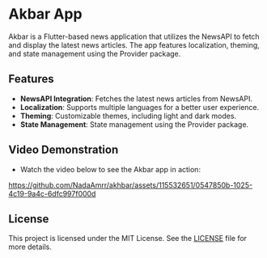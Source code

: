 # Akbar App

Akbar is a Flutter-based news application that utilizes the NewsAPI to fetch and display the latest news articles. The app features localization, theming, and state management using the Provider package.

## Features

- **NewsAPI Integration**: Fetches the latest news articles from NewsAPI.
- **Localization**: Supports multiple languages for a better user experience.
- **Theming**: Customizable themes, including light and dark modes.
- **State Management**: State management using the Provider package.

## Video Demonstration
- Watch the video below to see the Akbar app in action:

https://github.com/NadaAmrr/akhbar/assets/115532651/0547850b-1025-4c19-9a4c-6dfc997f000d

## License

This project is licensed under the MIT License. See the [LICENSE](LICENSE) file for more details.






